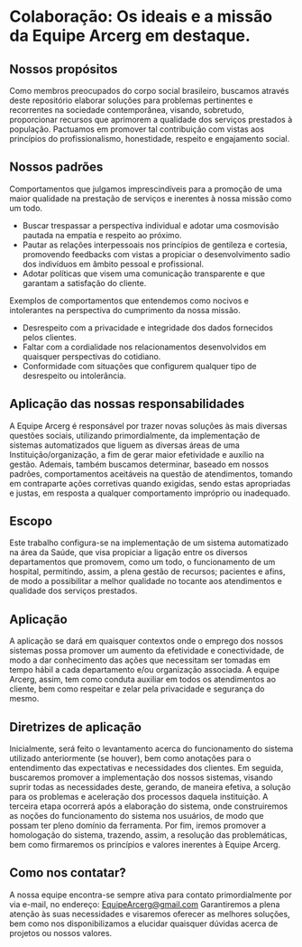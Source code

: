 
# Colaboração: Os ideais e a missão da Equipe Arcerg em destaque.

## Nossos propósitos
Como membros preocupados do corpo social brasileiro, buscamos através deste repositório elaborar soluções para problemas pertinentes e recorrentes na sociedade contemporânea, visando, sobretudo, proporcionar recursos que aprimorem a qualidade dos serviços prestados à população.
Pactuamos em promover tal contribuição com vistas aos princípios do profissionalismo, honestidade, respeito e engajamento social.

## Nossos padrões
Comportamentos que julgamos imprescindíveis para a promoção de uma maior qualidade na prestação de serviços e inerentes à nossa missão como um todo.

* Buscar trespassar a perspectiva individual e adotar uma cosmovisão pautada na empatia e respeito ao próximo.
* Pautar as relações interpessoais nos princípios de gentileza e cortesia, promovendo feedbacks com vistas a propiciar o desenvolvimento sadio dos indivíduos em âmbito pessoal e profissional. 
* Adotar políticas que visem uma comunicação transparente e que garantam a satisfação do cliente.

Exemplos de comportamentos que entendemos como nocivos e intolerantes na perspectiva do cumprimento da nossa missão.

* Desrespeito com a privacidade e integridade dos dados fornecidos pelos clientes.
* Faltar com a cordialidade nos relacionamentos desenvolvidos em quaisquer perspectivas do cotidiano.
* Conformidade com situações que configurem qualquer tipo de desrespeito ou intolerância.

## Aplicação das nossas responsabilidades

A Equipe Arcerg é responsável por  trazer novas soluções às mais diversas questões sociais, utilizando primordialmente, da implementação de sistemas automatizados que liguem as diversas áreas de uma Instituição/organização, a fim de gerar maior efetividade e auxílio na gestão. Ademais, também buscamos determinar, baseado em nossos padrões, comportamentos aceitáveis na questão de atendimentos, tomando em contraparte ações corretivas quando exigidas, sendo estas apropriadas e justas, em resposta a qualquer comportamento impróprio ou inadequado.

## Escopo

Este trabalho configura-se na implementação de um sistema automatizado na área da Saúde, que visa propiciar a ligação entre os diversos departamentos que promovem, como um todo, o funcionamento de um hospital, permitindo, assim, a plena gestão de recursos; pacientes e afins, de modo a possibilitar a melhor qualidade no tocante aos atendimentos e qualidade dos serviços prestados.

## Aplicação

A aplicação se dará em quaisquer contextos onde o emprego  dos nossos sistemas possa promover um aumento da efetividade e conectividade, de modo a dar conhecimento das ações que necessitam ser tomadas em tempo hábil a cada departamento e/ou organização associada. A equipe Arcerg, assim, tem como conduta auxiliar em todos os atendimentos ao cliente, bem como respeitar e zelar pela privacidade e segurança do mesmo.

## Diretrizes de aplicação

Inicialmente, será feito o levantamento acerca do funcionamento do sistema utilizado anteriormente (se houver), bem como anotações para o entendimento das expectativas e necessidades dos clientes. Em seguida, buscaremos promover a implementação dos nossos sistemas, visando suprir todas as necessidades deste, gerando, de maneira efetiva, a solução para os problemas e aceleração dos processos daquela instituição. 
A terceira etapa ocorrerá após a elaboração do sistema, onde construiremos as noções do funcionamento do sistema nos usuários, de modo que possam ter pleno domínio da ferramenta. Por fim, iremos promover a homologação do sistema, trazendo, assim, a resolução das problemáticas, bem como firmaremos os princípios e valores inerentes à Equipe Arcerg. 

## Como nos contatar?

A nossa equipe encontra-se sempre ativa para contato primordialmente por via e-mail, no endereço: EquipeArcerg@gmail.com
Garantiremos a plena atenção às suas necessidades e visaremos oferecer as melhores soluções, bem como nos disponibilizamos a elucidar quaisquer dúvidas acerca de projetos ou nossos valores. 



  


